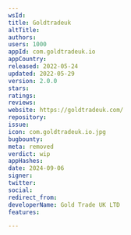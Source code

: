 ```yaml
---
wsId: 
title: Goldtradeuk
altTitle: 
authors: 
users: 1000
appId: com.goldtradeuk.io
appCountry: 
released: 2022-05-24
updated: 2022-05-29
version: 2.0.0
stars: 
ratings: 
reviews: 
website: https://goldtradeuk.com/
repository: 
issue: 
icon: com.goldtradeuk.io.jpg
bugbounty: 
meta: removed
verdict: wip
appHashes: 
date: 2024-09-06
signer: 
twitter: 
social: 
redirect_from: 
developerName: Gold Trade UK LTD
features: 

---
```


